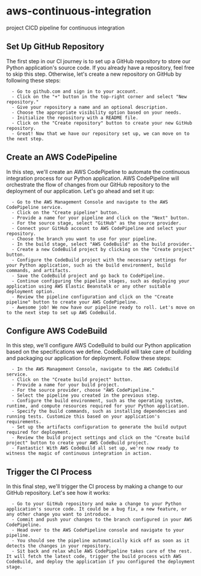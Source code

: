 # aws-continuous-integration
project CICD pipeline for continuous integration

## Set Up GitHub Repository
The first step in our CI journey is to set up a GitHub repository to store our Python application's source code. If you already have a repository, feel free to skip this step. Otherwise, let's create a new repository on GitHub by following these steps:

      - Go to github.com and sign in to your account.
      - Click on the "+" button in the top-right corner and select "New repository."
      - Give your repository a name and an optional description.
      - Choose the appropriate visibility option based on your needs.
      - Initialize the repository with a README file.
      - Click on the "Create repository" button to create your new GitHub repository.
      - Great! Now that we have our repository set up, we can move on to the next step.

## Create an AWS CodePipeline
In this step, we'll create an AWS CodePipeline to automate the continuous integration process for our Python application. AWS CodePipeline will orchestrate the flow of changes from our GitHub repository to the deployment of our application. Let's go ahead and set it up:

      - Go to the AWS Management Console and navigate to the AWS CodePipeline service.
      - Click on the "Create pipeline" button.
      - Provide a name for your pipeline and click on the "Next" button.
      - For the source stage, select "GitHub" as the source provider.
      - Connect your GitHub account to AWS CodePipeline and select your repository.
      - Choose the branch you want to use for your pipeline.
      - In the build stage, select "AWS CodeBuild" as the build provider.
      - Create a new CodeBuild project by clicking on the "Create project" button.
      - Configure the CodeBuild project with the necessary settings for your Python application, such as the build environment, build commands, and artifacts.
      - Save the CodeBuild project and go back to CodePipeline.
      - Continue configuring the pipeline stages, such as deploying your application using AWS Elastic Beanstalk or any other suitable deployment option.
      - Review the pipeline configuration and click on the "Create pipeline" button to create your AWS CodePipeline.
      - Awesome job! We now have our pipeline ready to roll. Let's move on to the next step to set up AWS CodeBuild.

## Configure AWS CodeBuild
In this step, we'll configure AWS CodeBuild to build our Python application based on the specifications we define. CodeBuild will take care of building and packaging our application for deployment. Follow these steps:

      - In the AWS Management Console, navigate to the AWS CodeBuild service.
      - Click on the "Create build project" button.
      - Provide a name for your build project.
      - For the source provider, choose "AWS CodePipeline."
      - Select the pipeline you created in the previous step.
      - Configure the build environment, such as the operating system, runtime, and compute resources required for your Python application.
      - Specify the build commands, such as installing dependencies and running tests. Customize this based on your application's requirements.
      - Set up the artifacts configuration to generate the build output required for deployment.
      - Review the build project settings and click on the "Create build project" button to create your AWS CodeBuild project.
      - Fantastic! With AWS CodeBuild all set up, we're now ready to witness the magic of continuous integration in action.

## Trigger the CI Process
In this final step, we'll trigger the CI process by making a change to our GitHub repository. Let's see how it works:

      - Go to your GitHub repository and make a change to your Python application's source code. It could be a bug fix, a new feature, or any other change you want to introduce.
      - Commit and push your changes to the branch configured in your AWS CodePipeline.
      - Head over to the AWS CodePipeline console and navigate to your pipeline.
      - You should see the pipeline automatically kick off as soon as it detects the changes in your repository.
      - Sit back and relax while AWS CodePipeline takes care of the rest. It will fetch the latest code, trigger the build process with AWS CodeBuild, and deploy the application if you configured the deployment stage.
